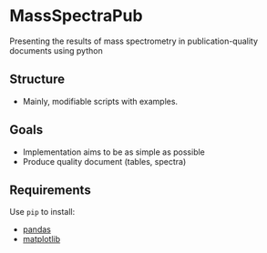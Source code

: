 # MassSpectraPub
Presenting the results of mass spectrometry in publication-quality documents using python

## Structure

* Mainly, modifiable scripts with examples.


## Goals 

* Implementation aims to be as simple as possible
* Produce quality document (tables, spectra)


## Requirements

Use <code>pip</code> to install:

* [pandas](https://pandas.pydata.org/ "pandas")
* [matplotlib](https://matplotlib.org/ "matplotlib")
